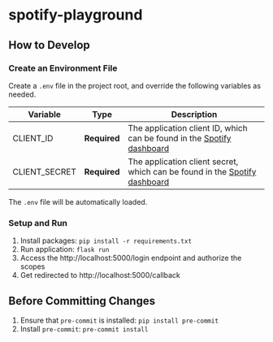 # spotify-playground

## How to Develop

### Create an Environment File

Create a `.env` file in the project root, and override the following variables as needed.

| Variable          | Type         | Description                                                                                                                        |
| ----------------- | ------------ | ---------------------------------------------------------------------------------------------------------------------------------- |
| CLIENT_ID         | **Required** | The application client ID, which can be found in the [Spotify dashboard](https://developer.spotify.com/dashboard/applications)     |
| CLIENT_SECRET     | **Required** | The application client secret, which can be found in the [Spotify dashboard](https://developer.spotify.com/dashboard/applications) |

The `.env` file will be automatically loaded.

### Setup and Run

1. Install packages: `pip install -r requirements.txt`
1. Run application: `flask run`
1. Access the http://localhost:5000/login endpoint and authorize the scopes
1. Get redirected to http://localhost:5000/callback

## Before Committing Changes

1. Ensure that `pre-commit` is installed: `pip install pre-commit`
1. Install `pre-commit`: `pre-commit install`

